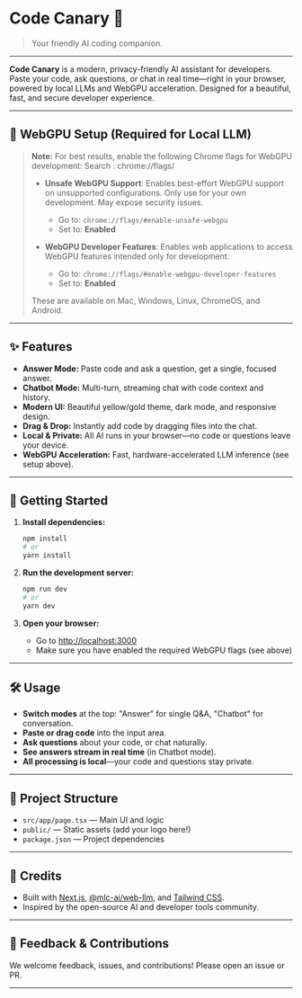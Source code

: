 # Code Canary 🐤

> Your friendly AI coding companion.

---

**Code Canary** is a modern, privacy-friendly AI assistant for developers. Paste your code, ask questions, or chat in real time—right in your browser, powered by local LLMs and WebGPU acceleration. Designed for a beautiful, fast, and secure developer experience.

---

## 🚦 WebGPU Setup (Required for Local LLM)

> **Note:**
> For best results, enable the following Chrome flags for WebGPU development:
> Search : chrome://flags/
>
> - **Unsafe WebGPU Support**: Enables best-effort WebGPU support on unsupported configurations. Only use for your own development. May expose security issues.
>   - Go to: `chrome://flags/#enable-unsafe-webgpu`
>   - Set to: **Enabled**
>
> - **WebGPU Developer Features**: Enables web applications to access WebGPU features intended only for development.
>   - Go to: `chrome://flags/#enable-webgpu-developer-features`
>   - Set to: **Enabled**
>
> These are available on Mac, Windows, Linux, ChromeOS, and Android.

---

## ✨ Features

- **Answer Mode:** Paste code and ask a question, get a single, focused answer.
- **Chatbot Mode:** Multi-turn, streaming chat with code context and history.
- **Modern UI:** Beautiful yellow/gold theme, dark mode, and responsive design.
- **Drag & Drop:** Instantly add code by dragging files into the chat.
- **Local & Private:** All AI runs in your browser—no code or questions leave your device.
- **WebGPU Acceleration:** Fast, hardware-accelerated LLM inference (see setup above).

---

## 🚀 Getting Started

1. **Install dependencies:**

   ```bash
   npm install
   # or
   yarn install
   ```

2. **Run the development server:**

   ```bash
   npm run dev
   # or
   yarn dev
   ```

3. **Open your browser:**
   - Go to [http://localhost:3000](http://localhost:3000)
   - Make sure you have enabled the required WebGPU flags (see above)

---

## 🛠 Usage

- **Switch modes** at the top: "Answer" for single Q&A, "Chatbot" for conversation.
- **Paste or drag code** into the input area.
- **Ask questions** about your code, or chat naturally.
- **See answers stream in real time** (in Chatbot mode).
- **All processing is local**—your code and questions stay private.

---

## 📁 Project Structure

- `src/app/page.tsx` — Main UI and logic
- `public/` — Static assets (add your logo here!)
- `package.json` — Project dependencies

---

## 🙏 Credits

- Built with [Next.js](https://nextjs.org), [@mlc-ai/web-llm](https://github.com/mlc-ai/web-llm), and [Tailwind CSS](https://tailwindcss.com/).
- Inspired by the open-source AI and developer tools community.

---

## 📢 Feedback & Contributions

We welcome feedback, issues, and contributions! Please open an issue or PR.

---
